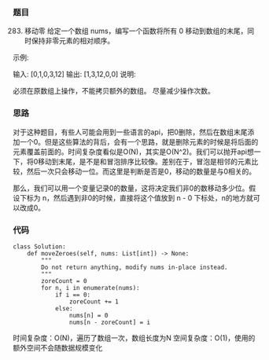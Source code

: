 ### 题目

283. 移动零
给定一个数组 nums，编写一个函数将所有 0 移动到数组的末尾，同时保持非零元素的相对顺序。

示例:

输入: [0,1,0,3,12]
输出: [1,3,12,0,0]
说明:

必须在原数组上操作，不能拷贝额外的数组。
尽量减少操作次数。

### 思路

对于这种题目，有些人可能会用到一些语言的api，把0删除，然后在数组末尾添加一个0。但是这些算法的背后，会有一个思路，就是删除元素的时候是将后面的元素覆盖前面的。时间复杂度看似是O(N)，其实是O(N^2)。我们可以抛开api想一下，将0移动到末尾，是不是和冒泡排序比较像。差别在于，冒泡是相邻的元素比较，然后一次只会移动一位。而这里是判断是否是0，移动的数量是与0相关的。

那么，我们可以用一个变量记录0的数量，这将决定我们非0的数移动多少位。假设下标为 n，然后遇到非0的时候，直接将这个值放到 n - 0 下标处，n的地方就可以改成0。

### 代码

```python3
class Solution:
    def moveZeroes(self, nums: List[int]) -> None:
        """
        Do not return anything, modify nums in-place instead.
        """
        zoreCount = 0
        for n, i in enumerate(nums):
            if i == 0:
                zoreCount += 1
            else:
                nums[n] = 0
                nums[n - zoreCount] = i
```
时间复杂度：O(N)，遍历了数组一次，数组长度为N
空间复杂度：O(1)，使用的额外空间不会随数据规模变化
